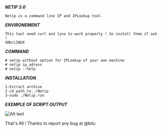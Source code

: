 ***NETIP 3.0***

	Netip is a command line IP and IPLookup tool.

***ENVIRONEMENT***
	
	This tool need curl and lynx to work properly ! So install them if ask !
	GNU/LINUX

***COMMAND***

	# netip without option for IPLookup of your own machine
	# netip ip_adress
	# netip --help

***INSTALLATION***
	
	1-Extract archive
	2-cd path_to../Netip	
	3-sudo ./Netip.run
	
***EXEMPLE OF SCRIPT OUTPUT***

![Alt text](https://user-images.githubusercontent.com/35330562/34823419-9320c19e-f6ca-11e7-9444-38f1f7e89af7.jpg)

That's All !
Thanks to report any bug at @bilu
